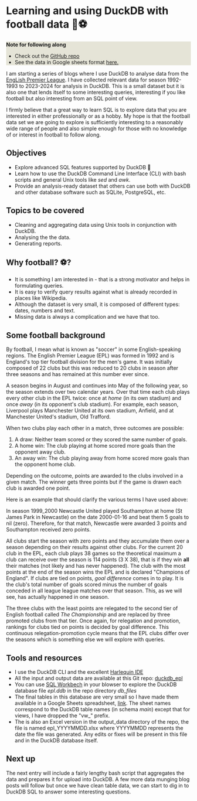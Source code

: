 # Learning and using DuckDB with football data 🦆⚽

<div style="background-color:#E5E4D7">

<strong>Note for following along</strong>

<ul> 
    <li> Check out the  <a href="https://github.com/Rotifer/duckdb_epl">GitHub repo</a></li>
    <li> See the data in Google sheets format <a href="https://docs.google.com/spreadsheets/d/15EpbhgQibpv2haCeWsM77uApxgS5zYfq/edit?gid=1237416221#gid=1237416221">here.</a></li>
</ul>

</div>

I am starting a series of blogs where I use DuckDB to analyse data from the [EngLish Premier League](https://en.wikipedia.org/wiki/Premier_League). I have collected relevant data for season 1992-1993 to 2023-2024 for analysis in DuckDB. This is a small dataset but it is also one that lends itself to some interesting queries, interesting if you like football but also interesting from an SQL point of view. 

I firmly believe that a great way to learn SQL is to explore data that you are interested in either professionally or as a hobby. My hope is that the football data set we are going to explore is sufficiently interesting to a reasonably wide range of people and also simple enough for those with no knowledge of or interest in football to follow along.

## Objectives

- Explore advanced SQL features supported by DuckDB 🦆
- Learn how to use the DuckDB Command Line Interface (CLI) with bash scripts and general Unix tools like _sed_ and _awk_.
- Provide an analysis-ready dataset that others can use both with DuckDB and other database software such as SQLite, PostgreSQL, etc.

## Topics to be covered

- Cleaning and aggregating data using Unix tools in conjunction with DuckDB.
- Analysing the the data.
- Generating reports.
  

## Why football? ⚽?

- It is something I am interested in - that is a strong motivator and helps in formulating queries.
- It is easy to verify query results against what is already recorded in places like Wikipedia.
- Although the dataset is very small, it is composed of different types: dates, numbers and text.
- Missing data is always a complication and we have that too.

## Some football background

By football, I mean what is known as "soccer" in some English-speaking regions. The English Premier League (EPL) was formed in 1992 and is England's top tier football division for the men's game. It was initially composed of 22 clubs but this was reduced to 20 clubs in season after three seasons and has remained at this number ever since. 

A season begins in August and continues into May of the following year, so the season extends over two calendar years. Over that time each club plays every other club in the EPL twice: once at _home_ (in its own stadium) and once _away_ (in its opponent's club stadium). For example, each season, Liverpool plays Manchester United at its own stadium, Anfield, and at Manchester United's stadium, Old Trafford. 

When two clubs play each other in a match, three outcomes are possible:

1. A draw: Neither team scored or they scored the same number of goals.
2. A home win: The club playing at home scored more goals than the opponent away club.
3. An away win: The club playing away from home scored more goals than the opponent home club.

Depending on the outcome, points are awarded to the clubs involved in a given match. The winner gets three points but if the game is drawn each club is awarded one point.

Here is an example that should clarify the various terms I have used above:

In season 1999_2000 Newcastle United played Southampton at home (St James Park in Newcastle) on the date 2000-01-16 and beat them 5 goals to nil (zero). Therefore, for that match, Newcastle were awarded 3 points and Southampton received zero points.

All clubs start the season with zero points and they accumulate them over a season depending on their results against other clubs. For the current 20 club in the EPL, each club plays 38 games so the theoretical maximum a club can receive over the season is 114 points (3 X 38), that is if they win __all__ their matches (not likely and has never happened). The club with the most points at the end of the season wins the EPL and is declared "Champions of England". If clubs are tied on points, _goal difference_ comes in to play. It is the club's total number of goals scored minus the number of goals conceded in all league league matches over that season. This, as we will see, has actually happened in one season.

The three clubs with the least points are relegated to the second tier of English football called _The Championship_ and are replaced by three promoted clubs from that tier. Once again, for relegation and promotion, rankings for clubs tied on points is decided by goal difference. This continuous relegation-promotion cycle means that the EPL clubs differ over the seasons which is something else we will explore with queries.

## Tools and resources

- I use the DuckDB CLI and the excellent [Harlequin IDE](https://harlequin.sh/)
- All the input and output data are available at this Git repo: [duckdb_epl](https://github.com/Rotifer/duckdb_epl)
- You can use [SQL Workbech](https://sql-workbench.com/) in your blowser to explore the DuckDB database file _epl.ddb_ in the repo directory _db_files_
- The final tables in this database are very small so I have made them available in a Google Sheets spreadsheet, [link](https://docs.google.com/spreadsheets/d/15EpbhgQibpv2haCeWsM77uApxgS5zYfq/edit?usp=sharing&ouid=102009104893541016477&rtpof=true&sd=true). The sheet names correspond to the DuckDB table names (in schema _main_) except that for views, I have dropped the "vw_" prefix.
- The is also an Excel version in the output_data directory of the repo, the file is named epl_YYYYMMDD.xlsx where YYYYMMDD represents the date the file was generated. Any edits or fixes will be present in this file and in the DuckDB database itself.

## Next up

The next entry will include a fairly lengthy bash script that aggregates the data and prepares it for upload into DuckDB. A few more data munging blog posts will follow but once we have clean table data, we can start to dig in to DuckDB SQL to answer some interesting questions.


